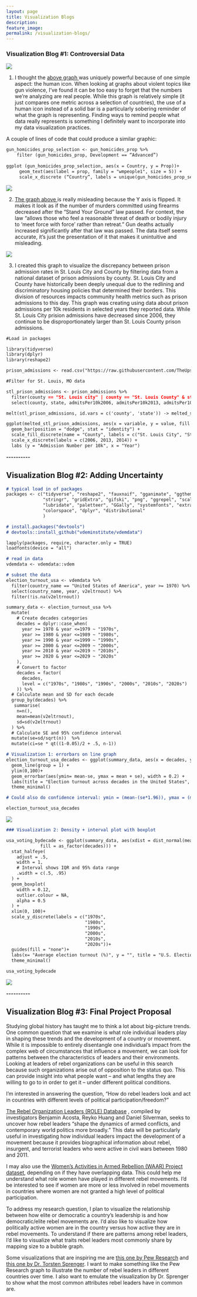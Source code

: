 ```yaml
---
layout: page
title: Visualization Blogs
description: 
feature_image: 
permalink: /visualization-blogs/
---
```



### Visualization Blog #1: Controversial Data

<img src="/images/gun_homicides_developed_countries.jpg">

1) I thought the <a href="https://www.vox.com/policy-and-politics/2015/12/4/9850572/gun-control-us-japan-switzerland-uk-canada"> above graph </a >was uniquely powerful because of one simple aspect: the human icon. When looking at graphs about violent topics like gun violence, I’ve found it can be too easy to forget that the numbers we’re analyzing are real people. While this graph is relatively simple (it just compares one metric across a selection of countries), the use of a human icon instead of a solid bar is a particularly sobering reminder of what the graph is representing. Finding ways to remind people what data really represents is something I definitely want to incorporate into my data visualization practices. 

A couple of lines of code that could produce a similar graphic:

```markdown
gun_homicides_prop_selection <- gun_homicides_prop %>%
	filter (gun_homicides_prop, Development == “Advanced”) 
 
ggplot (gun_homicides_prop_selection, aes(x = Country, y = Prop))+
	 geom_text(aes(label = prop, family = "wmpeople1", size = 5)) +
     scale_x_discrete (“Country”, labels = unique(gun_homicides_prop_selection$Country))
```



<img src="/images/gun_deaths_florida.png">

2) <a href="https://www.businessinsider.com/gun-deaths-in-florida-increased-with-stand-your-ground-2014-2"> The graph above </a> is really misleading because the Y axis is flipped. It makes it look as if the number of murders committed using firearms decreased after the “Stand Your Ground” law passed. For context, the law “allows those who feel a reasonable threat of death or bodily injury to ‘meet force with force’ rather than retreat.” Gun deaths actually increased significantly after that law was passed. The data itself seems accurate, it’s just the presentation of it that makes it unintuitive and misleading.




<img src="/images/stlprisonadmissions_graph.png">

3) I created this graph to visualize the discrepancy between prison admission rates in St. Louis City and County by filtering data from a national dataset of prison admissions by county. St. Louis City and County have historically been deeply unequal due to the redlining and discriminatory housing policies that determined their borders. This division of resources impacts community health metrics such as prison admissions to this day. This graph was creating using data about prison admissions per 10k residents in selected years they reported data. While St. Louis City prision admissions have decreased since 2006, they continue to be disproportionately larger than St. Louis County prison admissions.

```markdown
#Load in packages

library(tidyverse)
library(dplyr)
library(reshape2)

prison_admissions <- read.csv("https://raw.githubusercontent.com/TheUpshot/prison-admissions/master/county-prison-admissions.csv")

#Filter for St. Louis, MO data

stl_prison_admissions <- prison_admissions %>% 
  filter(county == "St. Louis city" | county == "St. Louis County" & state == "MO") %>% 
  select(county, state, admitsPer10k2006, admitsPer10k2013, admitsPer10k2014)

melt(stl_prison_admissions, id.vars = c('county', 'state')) -> melted_stl_prison_admissions

ggplot(melted_stl_prison_admissions, aes(x = variable, y = value, fill = county)) +
  geom_bar(position = "dodge", stat = "identity") +
  scale_fill_discrete(name = "County", labels = c("St. Louis City", "St. Louis County")) +
  scale_x_discrete(labels = c(2006, 2013, 2014)) +
  labs (y = "Admission Number per 10k", x = "Year")
```

**----------**

## Visualization Blog #2: Adding Uncertainty

```markdown
# typical load in of packages 
packages <- c("tidyverse", "reshape2", "fauxnaif", "gganimate", "ggthemes",
              "stringr", "gridExtra", "gifski", "png", "ggrepel", "scales",
              "lubridate", "paletteer", "GGally", "systemfonts", "extrafont", 
              "colorspace", "dplyr", "distributional"
              )

# install.packages("devtools")
# devtools::install_github("vdeminstitute/vdemdata")

lapply(packages, require, character.only = TRUE)
loadfonts(device = "all")

# read in data 
vdemdata <- vdemdata::vdem

# subset the data
election_turnout_usa <- vdemdata %>% 
  filter(country_name == "United States of America", year >= 1970) %>% 
  select(country_name, year, v2eltrnout) %>% 
  filter(!is.na(v2eltrnout)) 
```

```markdown
summary_data <- election_turnout_usa %>% 
  mutate(
    # Create decades categories
    decades = dplyr::case_when(
      year >= 1970 & year <=1979 ~ "1970s",
      year >= 1980 & year <=1989 ~ "1980s",
      year >= 1990 & year <=1999 ~ "1990s",
      year >= 2000 & year <=2009 ~ "2000s",
      year >= 2010 & year <=2019 ~ "2010s",
      year >= 2020 & year <=2029 ~ "2020s"
    ),
    # Convert to factor
    decades = factor(
      decades,
      level = c("1970s", "1980s", "1990s", "2000s", "2010s", "2020s")
    )) %>% 
  # Calculate mean and SD for each decade
  group_by(decades) %>% 
   summarise(
    n=n(),
    mean=mean(v2eltrnout),
    sd=sd(v2eltrnout)
  ) %>%
  # Calculate SE and 95% confidence interval
  mutate(se=sd/sqrt(n))  %>%
  mutate(ci=se * qt((1-0.05)/2 + .5, n-1))

```

```markdown
# Visualization 1: errorbars on line graph 
election_turnout_usa_decades <- ggplot(summary_data, aes(x = decades, y = mean))+ 
  geom_line(group = 1) + 
  ylim(0,100)+
  geom_errorbar(aes(ymin= mean-se, ymax = mean + se), width = 0.2) +
  labs(title = "Election turnout across decades in the United States", y = "Average election turnout (%)", x = "") +
  theme_minimal()

# Could also do confidence interval: ymin = (mean-(se*1.96)), ymax = (mean + (se*1.96))

election_turnout_usa_decades
```
<img src="/images/usa_voting_bydecade_lineplot.png">



```markdown
### Visualization 2: Density + interval plot with boxplot

usa_voting_bydecade <- ggplot(summary_data, aes(xdist = dist_normal(mean, sd), y = as_factor(decades),
             fill = as_factor(decades))) +
  stat_halfeye(
    adjust = .5,
    width = 1, 
    # Interval shows IQR and 95% data range
    .width = c(.5, .95)
  ) + 
  geom_boxplot(
    width = 0.12, 
    outlier.colour = NA, 
    alpha = 0.5
  ) +
  xlim(0, 100)+
  scale_y_discrete(labels = c("1970s", 
                              "1980s", 
                              "1990s", 
                              "2000s", 
                              "2010s",
                              "2020s"))+
  guides(fill = "none")+
  labs(x= "Average election turnout (%)", y = "", title = "U.S. Election turnout across decades")+
  theme_minimal()

usa_voting_bydecade
```
<img src="/images/usa_voting_bydecade_densityplot.jpg">


**----------**




## Visualization Blog #3: Final Project Proposal



Studying global history has taught me to think a lot about big-picture trends. One common question that we examine is what role individual leaders play in shaping these trends and the development of a country or movement. While it is impossible to entirely disentangle one individual’s impact from the complex web of circumstances that influence a movement, we can look for patterns between the characteristics of leaders and their environments. Looking at leaders of rebel organizations can be useful in this search because such organizations arise out of opposition to the status quo. This can provide insight into what people want – and what lengths they are willing to go to in order to get it – under different political conditions. 

I’m interested in answering the question, “How do rebel leaders look and act in countries with different levels of political participation/freedom?” 

<a href="https://www.rebelleaders.org/">The Rebel Organization Leaders (ROLE) Database</a> , compiled by investigators Benjamin Acosta, Reyko Huang and Daniel Silverman, seeks to uncover how rebel leaders “shape the dynamics of armed conflicts, and contemporary world politics more broadly.” This data will be particularly useful in investigating how individual leaders impact the development of a movement because it provides biographical information about rebel, insurgent, and terrorist leaders who were active in civil wars between 1980 and 2011. 
 
I may also use the <a href="https://www.waarproject.com/">Women’s Activities in Armed Rebellion (WAAR) Project dataset</a>, depending on if they have overlapping data. This could help me understand what role women have played in different rebel movements. I’d be interested to see if women are more or less involved in rebel movements in countries where women are not granted a high level of political participation. 

To address my research question, I plan to visualize the relationship between how elite or democratic a country’s leadership is and how democratic/elite rebel movements are. I’d also like to visualize how politically active women are in the country versus how active they are in rebel movements. To understand if there are patterns among rebel leaders, I’d like to visualize what traits rebel leaders most commonly share by mapping size to a bubble graph. 

Some visualizations that are inspiring me are <a href="https://www.pewresearch.org/fact-tank/2019/04/18/a-look-at-how-people-around-the-world-view-climate-change/ft_19-04-18_climatechangeglobal_since2013concerns/">this one by Pew Research</a>  and <a href="https://twitter.com/spren9er/status/1195826547724374018">this one by Dr. Torsten Sprenger</a>.  I want to make something like the Pew Research graph to illustrate the number of rebel leaders in different countries over time. I also want to emulate the visualization by Dr. Sprenger to show what the most common attributes rebel leaders have in common are. 




